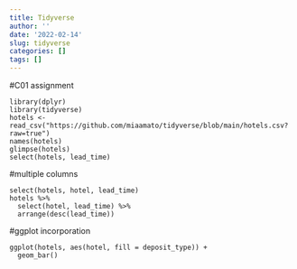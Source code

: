 ```yaml
---
title: Tidyverse
author: ''
date: '2022-02-14'
slug: tidyverse
categories: []
tags: []
---
```

#C01 assignment

```{r}
library(dplyr)
library(tidyverse)
hotels <- read_csv("https://github.com/miaamato/tidyverse/blob/main/hotels.csv?raw=true")
names(hotels)
glimpse(hotels)
select(hotels, lead_time)
```
#multiple columns
```{r}
select(hotels, hotel, lead_time)
hotels %>%
  select(hotel, lead_time) %>%
  arrange(desc(lead_time))
```
#ggplot incorporation
```{r}
ggplot(hotels, aes(hotel, fill = deposit_type)) +
  geom_bar()
```

